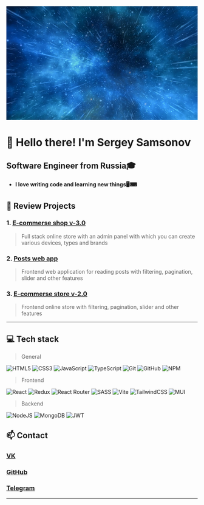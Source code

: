 <img src="https://github.com/volnores/volnores/blob/main/assets/bg.jpg" alt="Header" style="width: 100%; height: 300px; object-fit: cover;"/>

# 👋 Hello there! I'm Sergey Samsonov

## Software Engineer from Russia🎓

- #### I love writing code and learning new things🖥️⌨

## 🌟 Review Projects

### 1. [E-commerse shop v-3.0](https://github.com/volnores/e-commerse-shop-v-3.0-)

> Full stack online store with an admin panel with which you can create various devices, types and brands

### 2. [Posts web app](https://github.com/volnores/posts-app)

> Frontend web application for reading posts with filtering, pagination, slider and other features

### 3. [E-commerse store v-2.0](https://github.com/volnores/e-commerse-shop-v-2.0)

> Frontend online store with filtering, pagination, slider and other features

---

## 💻 Tech stack

> General

![HTML5](https://img.shields.io/badge/html5-%23E34F26.svg?style=for-the-badge&logo=html5&logoColor=white)
![CSS3](https://img.shields.io/badge/css3-%231572B6.svg?style=for-the-badge&logo=css3&logoColor=white)
![JavaScript](https://img.shields.io/badge/javascript-%23323330.svg?style=for-the-badge&logo=javascript&logoColor=%23F7DF1E)
![TypeScript](https://img.shields.io/badge/typescript-%23007ACC.svg?style=for-the-badge&logo=typescript&logoColor=white)
![Git](https://img.shields.io/badge/git-%23F05033.svg?style=for-the-badge&logo=git&logoColor=white)
![GitHub](https://img.shields.io/badge/github-%23121011.svg?style=for-the-badge&logo=github&logoColor=white)
![NPM](https://img.shields.io/badge/NPM-%23CB3837.svg?style=for-the-badge&logo=npm&logoColor=white)

> Frontend

![React](https://img.shields.io/badge/react-%2320232a.svg?style=for-the-badge&logo=react&logoColor=%2361DAFB)
![Redux](https://img.shields.io/badge/redux-%23593d88.svg?style=for-the-badge&logo=redux&logoColor=white)
![React Router](https://img.shields.io/badge/React_Router-CA4245?style=for-the-badge&logo=react-router&logoColor=white)
![SASS](https://img.shields.io/badge/SASS-hotpink.svg?style=for-the-badge&logo=SASS&logoColor=white)
![Vite](https://img.shields.io/badge/vite-%23646CFF.svg?style=for-the-badge&logo=vite&logoColor=white)
![TailwindCSS](https://img.shields.io/badge/tailwindcss-%2338B2AC.svg?style=for-the-badge&logo=tailwind-css&logoColor=white)
![MUI](https://img.shields.io/badge/MUI-%230081CB.svg?style=for-the-badge&logo=mui&logoColor=white)

> Backend

![NodeJS](https://img.shields.io/badge/node.js-6DA55F?style=for-the-badge&logo=node.js&logoColor=white)
![MongoDB](https://img.shields.io/badge/MongoDB-%234ea94b.svg?style=for-the-badge&logo=mongodb&logoColor=white)
![JWT](https://img.shields.io/badge/JWT-black?style=for-the-badge&logo=JSON%20web%20tokens)

## 📫 Contact

### [VK](https://vk.com/samsonov_s13)

### [GitHub](https://github.com/volnores)

### [Telegram](https://t.me/Vxlnxres)

---
